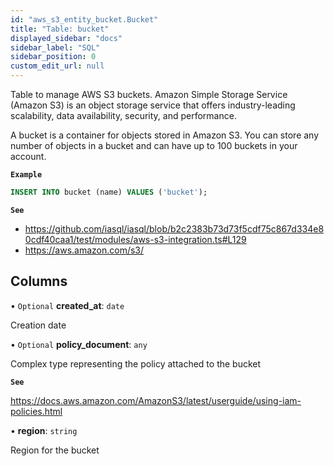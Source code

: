 ```yaml
---
id: "aws_s3_entity_bucket.Bucket"
title: "Table: bucket"
displayed_sidebar: "docs"
sidebar_label: "SQL"
sidebar_position: 0
custom_edit_url: null
---
```


Table to manage AWS S3 buckets. Amazon Simple Storage Service (Amazon S3) is an object storage service that offers
industry-leading scalability, data availability, security, and performance.

A bucket is a container for objects stored in Amazon S3. You can store any number of objects in a bucket and can have up to 100 buckets in your account.

**`Example`**

```sql TheButton[Creates a bucket]="Creates a bucket"
INSERT INTO bucket (name) VALUES ('bucket');
```

**`See`**

 - https://github.com/iasql/iasql/blob/b2c2383b73d73f5cdf75c867d334e80cdf40caa1/test/modules/aws-s3-integration.ts#L129
 - https://aws.amazon.com/s3/

## Columns

• `Optional` **created\_at**: `date`

Creation date

• `Optional` **policy\_document**: `any`

Complex type representing the policy attached to the bucket

**`See`**

https://docs.aws.amazon.com/AmazonS3/latest/userguide/using-iam-policies.html

• **region**: `string`

Region for the bucket
